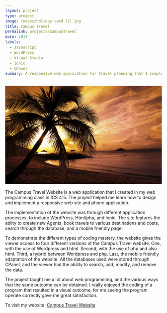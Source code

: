 ```yaml
---
layout: project
type: project
image: images/holiday card (2).jpg
title: Campus Travel
permalink: projects/CampusTravel
date: 2015
labels:
  - Javascript
  - WordPress
  - Visual Studio
  - Ionic
  - CPanel
summary: A responsive web application for travel planning that I completed in my web programming course at the Univeristy of Hawaii at Manoa.
---
```


<img class="ui medium right floated rounded image" src="../images/holiday card.jpg">

The Campus Travel Website is a web application that I created in my web programming class in ICS 415. The project helped me learn how to design and implement a responsive web site and phone application.

The implementation of the website was through different application processes, to include WordPress, Html/php, and Ionic. The site features the ablity to create new Agents, book travels to various destinations and costs, search through the database, and a mobile friendly page.

To demonstrate the different types of coding mastery, the website gives the viewer access to four different versions of the Campus Travel website. One, with the use of Wordpress and html. Second, with the use of php and also html. Third, a hybrid between Wordpress and php. Last, the mobile friendly adaptation of the website. All the databases used were stored through CPanel, and the viewer had the ability to search, add, modify, and remove the data.

The project taught me a lot about web programming, and the various ways that the same outcome can be obtained. I really enjoyed the coding of a program that resulted in a visual outcome, for me seeing the program operate correctly gave me great satisfaction.
 
To visit my website: <a href="http://kodayv.ics415.com/"><i class=""></i>Campus Travel Website</a>
